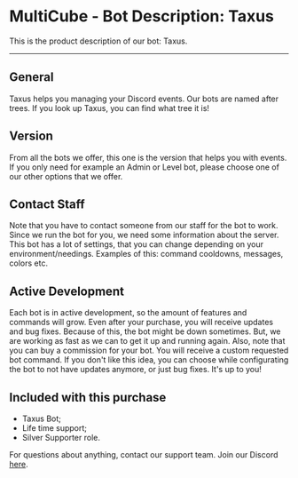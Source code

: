 # MultiCube - Bot Description: Taxus

This is the product description of our bot: Taxus.

---

## General

Taxus helps you managing your Discord events. Our bots are named after trees. If you look up Taxus, you can find what tree it is!

## Version

From all the bots we offer, this one is the version that helps you with events. If you only need for example an Admin or Level bot, please choose one of our other options that we offer. 

## Contact Staff

Note that you have to contact someone from our staff for the bot to work. Since we run the bot for you, we need some information about the server. This bot has a lot of settings, that you can change depending on your environment/needings. Examples of this: command cooldowns, messages, colors etc. 

## Active Development

Each bot is in active development, so the amount of features and commands will grow. Even after your purchase, you will receive updates and bug fixes. Because of this, the bot might be down sometimes. But, we are working as fast as we can to get it up and running again. Also, note that you can buy a commission for your bot. You will receive a custom requested bot command. If you don't like this idea, you can choose while configurating the bot to not have updates anymore, or just bug fixes. It's up to you!

## Included with this purchase

- Taxus Bot;
- Life time support;
- Silver Supporter role.

For questions about anything, contact our support team. Join our Discord [here](https://discord.gg/gBVFuBqENA).
